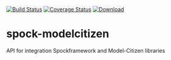 [![Build Status](https://travis-ci.org/nikolaylagutko/spock-modelcitizen.svg?branch=master)](https://travis-ci.org/nikolaylagutko/spock-modelcitizen) [![Coverage Status](https://coveralls.io/repos/nikolaylagutko/spock-modelcitizen/badge.svg?branch=master)](https://coveralls.io/r/nikolaylagutko/spock-modelcitizen?branch=master) [![Download](https://api.bintray.com/packages/nikolaylagutko/spock-extensions/spock-modelcitizen/images/download.svg) ](https://bintray.com/nikolaylagutko/spock-extensions/c/_latestVersion)

# spock-modelcitizen
API for integration Spockframework and Model-Citizen libraries


